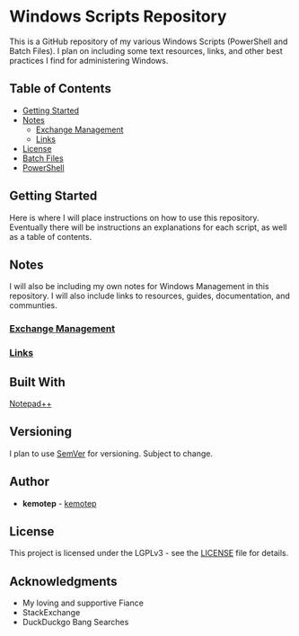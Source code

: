 # Windows Scripts Repository

This is a GitHub repository of my various Windows Scripts (PowerShell and Batch Files). I plan on including some text resources, links, and other best practices I find for administering Windows.

## Table of Contents

* [Getting Started](https://github.com/kemotep/Windows#getting-started)
* [Notes](https://github.com/kemotep/Windows#Notes)
	* [Exchange Management](https://github.com/kemotep/Windows#exchange-management)
	* [Links](https://github.com/kemotep/Windows#links)
* [License](LICENSE.md)
* [Batch Files](https://github.com/kemotep/Windows/tree/master/BatchFiles)
* [PowerShell](https://github.com/kemotep/Windows/tree/master/PowerShell)


## Getting Started

Here is where I will place instructions on how to use this repository. Eventually there will be instructions an explanations for each script, as well as a table of contents.

## Notes

I will also be including my own notes for Windows Management in this repository. I will also include links to resources, guides, documentation, and communties.

  ### [Exchange Management](https://github.com/kemotep/Windows/blob/master/Notes/Exchange%20Management.md)

  ### [Links](https://github.com/kemotep/Windows/blob/master/Notes/Links.md)


## Built With

[Notepad++](https://notepad-plus-plus.org/)

## Versioning

I plan to use [SemVer](http://semver.org/) for versioning. Subject to change.

## Author

* **kemotep** - [kemotep](https://github.com/kemotep)

## License

This project is licensed under the LGPLv3 - see the [LICENSE](LICENSE) file for details.

## Acknowledgments

* My loving and supportive Fiance
* StackExchange
* DuckDuckgo Bang Searches